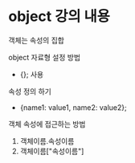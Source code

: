 # object 강의 내용

객체는 속성의 집합 

object 자료형 설정 방법 
- {}; 사용 

속성 정의 하기 
- {name1: value1, name2: value2}; 

객체 속성에 접근하는 방법 
1. 객체이름.속성이름
2. 객체이름["속성이름"]